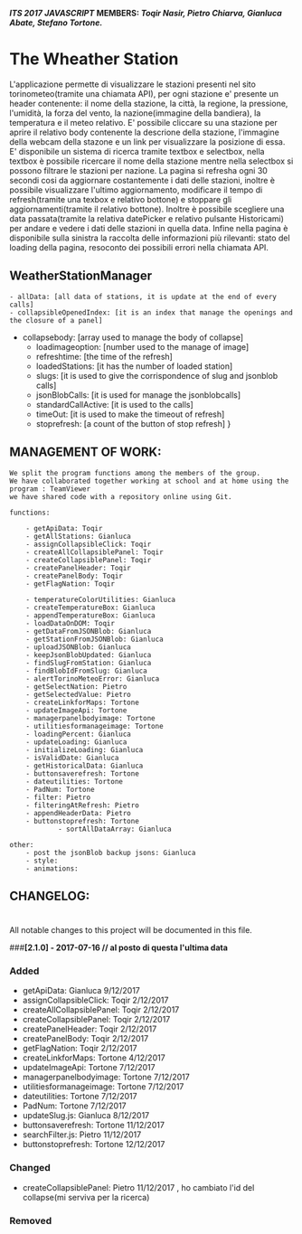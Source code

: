 ***ITS 2017***
***JAVASCRIPT***
**MEMBERS: *Toqir Nasir, Pietro Chiarva, Gianluca Abate, Stefano Tortone.***




The Wheather Station
========================

L'applicazione permette di visualizzare le stazioni presenti nel sito
torinometeo(tramite una chiamata API), per ogni stazione e' presente un header
contenente: il nome della stazione, la città, la regione, la pressione,
l'umidità, la forza del vento, la nazione(immagine della bandiera), la
temperatura e il meteo relativo.
E' possibile cliccare su una stazione per aprire il relativo body contenente la
descrione della stazione, l'immagine della webcam della stazone e un link per
visualizzare la posizione di essa.
E' disponibile un sistema di ricerca tramite textbox e selectbox, nella
textbox è possibile ricercare il nome della stazione mentre nella selectbox
si possono filtrare le stazioni per nazione.
La pagina si refresha ogni 30 secondi cosi da aggiornare costantemente i dati
delle stazioni, inoltre è possibile visualizzare l'ultimo aggiornamento,
modificare il tempo di refresh(tramite una texbox e relativo bottone) e
stoppare gli aggiornamenti(tramite il relativo bottone).
Inoltre è possibile scegliere una data passata(tramite la relativa datePicker
e relativo pulsante Historicami) per andare e vedere i dati delle stazioni in
quella data.
Infine nella pagina è disponibile sulla sinistra la raccolta delle
informazioni più rilevanti: stato del loading della pagina, resoconto dei
possibili errori nella chiamata API.




**WeatherStationManager**
-----------------------


	- allData: [all data of stations, it is update at the end of every calls]
	- collapsibleOpenedIndex: [it is an index that manage the openings and the closure of a panel]
  - collapsebody: [array used to manage the body of collapse]
	- loadimageoption: [number used to the manage of image]
	- refreshtime: [the time of the refresh]
	- loadedStations: [it has the number of loaded station]
	- slugs: [it is used to give the corrispondence of slug and jsonblob calls]
	- jsonBlobCalls: [it is used for manage the jsonblobcalls]
	- standardCallActive: [it is used to the calls]
	- timeOut: [it is used to make the timeout of refresh]
	- stoprefresh: [a count of the button of stop refresh]
}









**MANAGEMENT OF WORK:**
-----------------------

    We split the program functions among the members of the group.
    We have collaborated together working at school and at home using the program : TeamViewer
    we have shared code with a repository online using Git.

    functions:

        - getApiData: Toqir
        - getAllStations: Gianluca
        - assignCollapsibleClick: Toqir
        - createAllCollapsiblePanel: Toqir
        - createCollapsiblePanel: Toqir
        - createPanelHeader: Toqir
        - createPanelBody: Toqir
        - getFlagNation: Toqir

        - temperatureColorUtilities: Gianluca
        - createTemperatureBox: Gianluca
        - appendTemperatureBox: Gianluca
        - loadDataOnDOM: Toqir
        - getDataFromJSONBlob: Gianluca
        - getStationFromJSONBlob: Gianluca
        - uploadJSONBlob: Gianluca
        - keepJsonBlobUpdated: Gianluca
        - findSlugFromStation: Gianluca
        - findBlobIdFromSlug: Gianluca
        - alertTorinoMeteoError: Gianluca
        - getSelectNation: Pietro
        - getSelectedValue: Pietro
        - createLinkforMaps: Tortone
        - updateImageApi: Tortone
        - managerpanelbodyimage: Tortone
        - utilitiesformanageimage: Tortone
        - loadingPercent: Gianluca
        - updateLoading: Gianluca
        - initializeLoading: Gianluca
        - isValidDate: Gianluca
        - getHistoricalData: Gianluca
        - buttonsaverefresh: Tortone
        - dateutilities: Tortone
        - PadNum: Tortone
        - filter: Pietro
        - filteringAtRefresh: Pietro
        - appendHeaderData: Pietro
        - buttonstoprefresh: Tortone
				- sortAllDataArray: Gianluca

    other:
        - post the jsonBlob backup jsons: Gianluca
        - style:
        - animations:




**CHANGELOG:**
--------------

#
All notable changes to this project will be documented in this file.

###**[2.1.0] - 2017-07-16 // al posto di questa l'ultima data**
### Added
- getApiData: Gianluca 9/12/2017
- assignCollapsibleClick: Toqir 2/12/2017
- createAllCollapsiblePanel: Toqir 2/12/2017
- createCollapsiblePanel: Toqir 2/12/2017
- createPanelHeader: Toqir 2/12/2017
- createPanelBody: Toqir 2/12/2017
- getFlagNation: Toqir 2/12/2017
- createLinkforMaps: Tortone 4/12/2017
- updateImageApi: Tortone  7/12/2017
- managerpanelbodyimage: Tortone  7/12/2017
- utilitiesformanageimage: Tortone  7/12/2017
- dateutilities: Tortone 7/12/2017
- PadNum: Tortone 7/12/2017
- updateSlug.js: Gianluca 8/12/2017
- buttonsaverefresh: Tortone 11/12/2017
- searchFilter.js: Pietro 11/12/2017
- buttonstoprefresh: Tortone 12/12/2017

### Changed
- createCollapsiblePanel: Pietro 11/12/2017 , ho cambiato l'id del collapse(mi serviva per la ricerca)
### Removed
